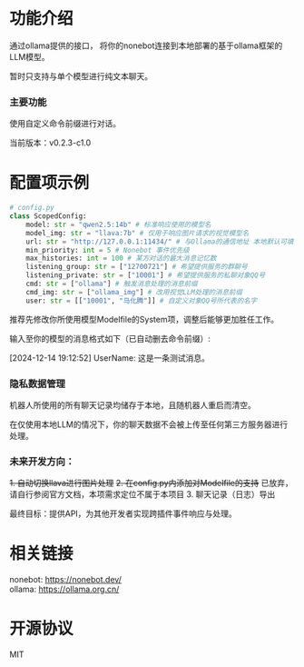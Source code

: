 # 功能介绍
通过ollama提供的接口，
将你的nonebot连接到本地部署的基于ollama框架的LLM模型。

暂时只支持与单个模型进行纯文本聊天。

### 主要功能
使用自定义命令前缀进行对话。

当前版本：v0.2.3-c1.0

# 配置项示例
```python
# config.py
class ScopedConfig:
    model: str = "qwen2.5:14b" # 标准响应使用的模型名
    model_img: str = "llava:7b" # 仅用于响应图片请求的视觉模型名
    url: str = "http://127.0.0.1:11434/" # 与Ollama的通信地址 本地默认可填 http://127.0.0.1:11434/
    min_priority: int = 5 # Nonebot 事件优先级
    max_histories: int = 100 # 某方对话的最大消息记忆数
    listening_group: str = ["12700721"] # 希望提供服务的群聊号
    listening_private: str = ["10001"] # 希望提供服务的私聊对象QQ号
    cmd: str = ["ollama"] # 触发消息处理的消息前缀
    cmd_img: str = ["ollama_img"] # 改用视觉LLM处理的消息前缀
    user: str = [["10001", "马化腾"]] # 自定义对象QQ号所代表的名字
```

推荐先修改你所使用模型Modelfile的System项，调整后能够更加胜任工作。

输入至你的模型的消息格式如下（已自动删去命令前缀）:

[2024-12-14 19:12:52] UserName: 这是一条测试消息。

### 隐私数据管理
机器人所使用的所有聊天记录均储存于本地，且随机器人重启而清空。

在仅使用本地LLM的情况下，你的聊天数据不会被上传至任何第三方服务器进行处理。

### 未来开发方向：

~~1. 自动切换llava进行图片处理~~
~~2. 在config.py内添加对Modelfile的支持~~ 已放弃，请自行参阅官方文档，本项需求定位不属于本项目
3. 聊天记录（日志）导出

最终目标：提供API，为其他开发者实现跨插件事件响应与处理。

# 相关链接
nonebot: https://nonebot.dev/   
ollama: https://ollama.org.cn/

# 开源协议
MIT